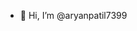 - 👋 Hi, I’m @aryanpatil7399
  

<!---
aryanpatil7399/aryanpatil7399 is a ✨ special ✨ repository because its `README.md` (this file) appears on your GitHub profile.
You can click the Preview link to take a look at your changes.
--->
